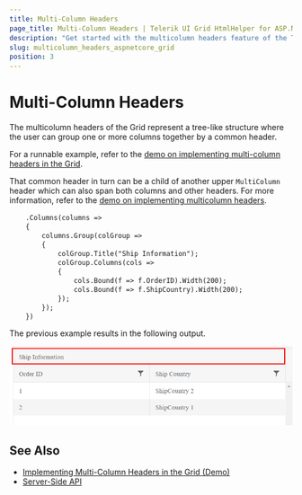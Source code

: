 ```yaml
---
title: Multi-Column Headers
page_title: Multi-Column Headers | Telerik UI Grid HtmlHelper for ASP.NET Core
description: "Get started with the multicolumn headers feature of the Telerik UI Grid HtmlHelper for ASP.NET Core (Demo) allowing you to group together one or more columns by a common header."
slug: multicolumn_headers_aspnetcore_grid
position: 3
---
```


# Multi-Column Headers

The multicolumn headers of the Grid represent a tree-like structure where the user can group one or more columns together by a common header.

For a runnable example, refer to the [demo on implementing multi-column headers in the Grid](https://demos.telerik.com/aspnet-core/grid/multicolumnheaders).

That common header in turn can be a child of another upper `MultiColumn` header which can also span both columns and other headers. For more information, refer to the [demo on implementing multicolumn headers](https://demos.telerik.com/aspnet-core/grid/multicolumnheaders).

        .Columns(columns =>
        {
            columns.Group(colGroup =>
            {
                colGroup.Title("Ship Information");
                colGroup.Columns(cols =>
                {
                    cols.Bound(f => f.OrderID).Width(200);
                    cols.Bound(f => f.ShipCountry).Width(200);
                });
            });
        })

The previous example results in the following output.

![A Telerik UI Grid HtmlHelper for ASP.NET Core with a column group](colgroup.png)

## See Also

* [Implementing Multi-Column Headers in the Grid (Demo)](hhttps://demos.telerik.com/aspnet-core/grid/multicolumnheaders)
* [Server-Side API](/api/grid)
